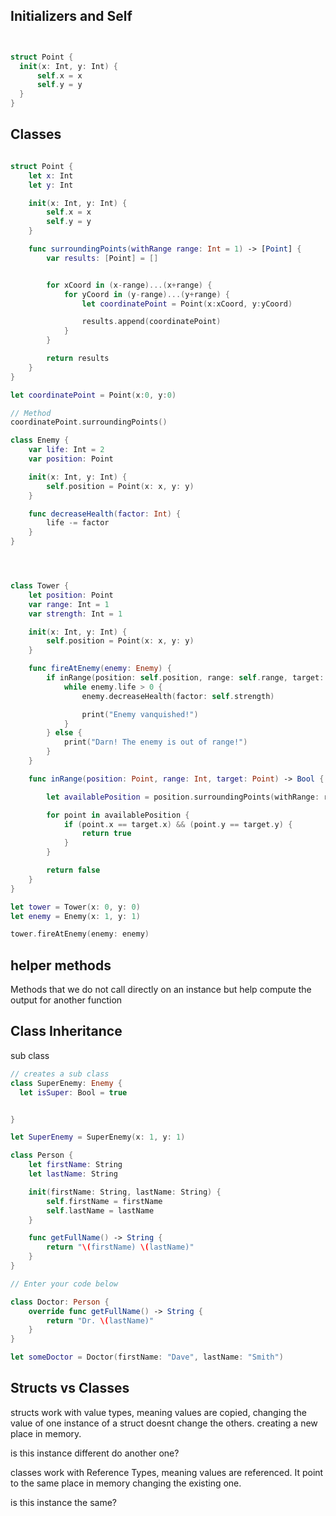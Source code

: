 ## Initializers and Self

```swift


struct Point {
  init(x: Int, y: Int) {
      self.x = x
      self.y = y
  }
}

```

## Classes

```swift

struct Point {
    let x: Int
    let y: Int

    init(x: Int, y: Int) {
        self.x = x
        self.y = y
    }

    func surroundingPoints(withRange range: Int = 1) -> [Point] {
        var results: [Point] = []


        for xCoord in (x-range)...(x+range) {
            for yCoord in (y-range)...(y+range) {
                let coordinatePoint = Point(x:xCoord, y:yCoord)

                results.append(coordinatePoint)
            }
        }

        return results
    }
}

let coordinatePoint = Point(x:0, y:0)

// Method
coordinatePoint.surroundingPoints()

class Enemy {
    var life: Int = 2
    var position: Point

    init(x: Int, y: Int) {
        self.position = Point(x: x, y: y)
    }

    func decreaseHealth(factor: Int) {
        life -= factor
    }
}




class Tower {
    let position: Point
    var range: Int = 1
    var strength: Int = 1

    init(x: Int, y: Int) {
        self.position = Point(x: x, y: y)
    }

    func fireAtEnemy(enemy: Enemy) {
        if inRange(position: self.position, range: self.range, target: enemy.position) {
            while enemy.life > 0 {
                enemy.decreaseHealth(factor: self.strength)

                print("Enemy vanquished!")
            }
        } else {
            print("Darn! The enemy is out of range!")
        }
    }

    func inRange(position: Point, range: Int, target: Point) -> Bool {

        let availablePosition = position.surroundingPoints(withRange: range)

        for point in availablePosition {
            if (point.x == target.x) && (point.y == target.y) {
                return true
            }
        }

        return false
    }
}

let tower = Tower(x: 0, y: 0)
let enemy = Enemy(x: 1, y: 1)

tower.fireAtEnemy(enemy: enemy)
```

## helper methods
Methods that we do not call directly on an instance but help compute the output for another function


## Class Inheritance
sub class

```swift
// creates a sub class
class SuperEnemy: Enemy {
  let isSuper: Bool = true


}

let SuperEnemy = SuperEnemy(x: 1, y: 1)
```

```swift
class Person {
    let firstName: String
    let lastName: String

    init(firstName: String, lastName: String) {
        self.firstName = firstName
        self.lastName = lastName
    }

    func getFullName() -> String {
        return "\(firstName) \(lastName)"
    }
}

// Enter your code below

class Doctor: Person {
    override func getFullName() -> String {
        return "Dr. \(lastName)"
    }
}

let someDoctor = Doctor(firstName: "Dave", lastName: "Smith")
```

## Structs vs Classes

structs work with value types, meaning values are copied, changing the value of one instance of a struct doesnt change the others. creating a new place in memory.

is this instance different do another one?

classes work with Reference Types, meaning values are referenced. It point to the same place in memory changing the existing one.

is this instance the same?
